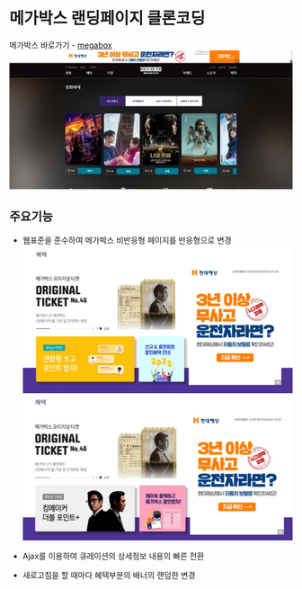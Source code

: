 # 메가박스 랜딩페이지 클론코딩  

메가박스 바로가기 - [megabox](https://jurin2.github.io/megabox)
![megabox](https://github.com/jurin2/megabox/blob/6620f75de713df2a863b5cd6924fa6d1ec10fad0/readme-images/megabox-readme.jpg)

## 주요기능
* 웹표준을 준수하여 메가박스 비반응형 페이지를 반응형으로 변경
![megabox](https://github.com/jurin2/megabox/blob/6620f75de713df2a863b5cd6924fa6d1ec10fad0/readme-images/megabox-benefit01.jpg)
![megabox](https://github.com/jurin2/megabox/blob/6620f75de713df2a863b5cd6924fa6d1ec10fad0/readme-images/megabox-benefit02.jpg)

* Ajax를 이용하여 큐레이션의 상세정보 내용의 빠른 전환
* 새로고침을 할 때마다 혜택부분의 배너의 랜덤한 변경
